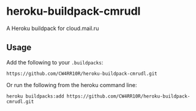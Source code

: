 # heroku-buildpack-cmrudl

A Heroku buildpack for cloud.mail.ru 

## Usage

Add the following to your `.buildpacks`:

```
https://github.com/CW4RR10R/heroku-buildpack-cmrudl.git

```

Or run the following from the heroku command line:

```
heroku buildpacks:add https://github.com/CW4RR10R/heroku-buildpack-cmrudl.git
```
